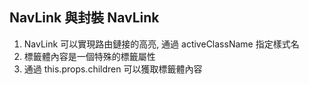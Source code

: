 ## NavLink 與封裝 NavLink

1. NavLink 可以實現路由鏈接的高亮, 通過 activeClassName 指定樣式名
2. 標籤體內容是一個特殊的標籤屬性
3. 通過 this.props.children 可以獲取標籤體內容
